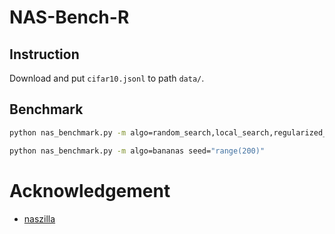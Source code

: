 # NAS-Bench-R

## Instruction

Download and put `cifar10.jsonl` to path `data/`.

## Benchmark

```bash
python nas_benchmark.py -m algo=random_search,local_search,regularized_evolution seed="range(200)"

python nas_benchmark.py -m algo=bananas seed="range(200)"
```

# Acknowledgement

* [naszilla](https://github.com/naszilla/naszilla)
